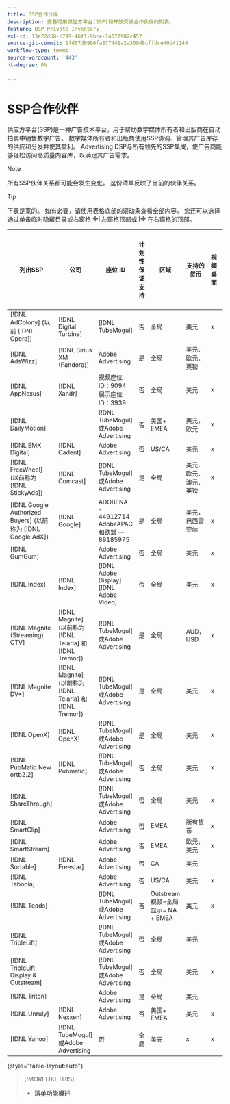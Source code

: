 ```yaml
---
title: SSP合作伙伴
description: 查看可用供应方平台(SSP)和开放交换合作伙伴的列表。
feature: DSP Private Inventory
exl-id: 13e22d58-b799-46f1-9bce-1a077982c457
source-git-commit: 1fd67d0996fa877441a2a309d8cffdce40d41144
workflow-type: tm+mt
source-wordcount: '443'
ht-degree: 0%

---
```


# SSP合作伙伴

供应方平台(SSP)是一种广告技术平台，用于帮助数字媒体所有者和出版商在自动拍卖中销售数字广告。 数字媒体所有者和出版商使用SSP协调、管理其广告库存的供应和分发并使其盈利。 Advertising DSP与所有领先的SSP集成，使广告商能够轻松访问高质量内容库，以满足其广告需求。

>[!NOTE]
>
>所有SSP伙伴关系都可能会发生变化。 这份清单反映了当前的伙伴关系。

>[!TIP]
>
>下表是宽的。 如有必要，请使用表格底部的滚动条查看全部内容。 您还可以选择通过单击临时隐藏目录或右窗格 ![隐藏左窗格](/help/dsp/assets/hide-left-pane.png "隐藏左窗格") 左窗格顶部或 ![隐藏右侧窗格](/help/dsp/assets/hide-right-pane.png "隐藏右侧窗格") 在右窗格的顶部。

| 列出SSP | 公司 | 座位 ID | 计划性保证支持 | 区域 | 支持的货币 | 视频桌面 | 视频移动设备 | Video TV | 显示桌面 | 显示移动设备 | 本机显示 | 音频桌面和移动设备 |
|--- |--- |--- |--- |--- |--- |--- |--- |--- |--- |--- |--- |--- |
| [!DNL AdColony] (以前 [!DNL Opera]) | [!DNL Digital Turbine] | [!DNL TubeMogul] | 否 | 全局 | 美元 | x | x |  | x | x |  |  |
| [!DNL AdsWizz] | [!DNL Sirius XM (Pandora)] | Adobe Advertising | 是 | 全局 | 美元、欧元、英镑 |  |  |  |  |  |  | x |
| [!DNL AppNexus] | [!DNL Xandr] | 视频座位ID：9094<br>展示座位ID：3939 | 否 | 全局 | 美元 | x | x | x | x | x |  |  |
| [!DNL DailyMotion] |  | [!DNL TubeMogul] 或Adobe Advertising | 否 | 美国+ EMEA | 美元，欧元 | x | x | x | x | x |  |  |
| [!DNL EMX Digital] | [!DNL Cadent] | Adobe Advertising | 否 | US/CA | 美元 | x | x | x | x | x |  |  |
| [!DNL FreeWheel] (以前称为 [!DNL StickyAds]) | [!DNL Comcast] | [!DNL TubeMogul] 或Adobe Advertising | 是 | 全局 | 美元、欧元、澳元、英镑 | x | x | x |  |  |  |  |
| [!DNL Google Authorized Buyers] (以前称为 [!DNL Google AdX]) | [!DNL Google] | ADOBENA - 44912714<br>AdobeAPAC和欧盟 — 89185975 | 是 | 全局 | 美元，巴西雷亚尔 | x | x | x | x | x |  | x |
| [!DNL GumGum] |  | Adobe Advertising | 否 | 全局 | 美元 | x | x |  | x | x |  |  |
| [!DNL Index] | [!DNL Index] | [!DNL Adobe Display]<br>[!DNL Adobe Video] | 否 | 全局 | 美元 | x | x | x | x | x | | |
| [!DNL Magnite (Streaming) CTV] | [!DNL Magnite] (以前称为 [!DNL Telaria] 和 [!DNL Tremor]) | [!DNL TubeMogul] 或Adobe Advertising | 是 | 全局 | AUD， USD | x | x | x |  |  |  |  |
| [!DNL Magnite DV+] | [!DNL Magnite] (以前称为 [!DNL Telaria] 和 [!DNL Tremor]) | [!DNL TubeMogul] 或Adobe Advertising | 是 | 全局 | 美元 | x | x | x | x | x |  | x |
| [!DNL OpenX] | [!DNL OpenX] | [!DNL TubeMogul] 或Adobe Advertising | 是 | 全局 | 美元 | x | x | x | x | x |  |  |
| [!DNL PubMatic New ortb2.2] | [!DNL Pubmatic] | [!DNL TubeMogul] 或Adobe Advertising | 否 | 全局 | 美元 | x | x | x | x | x |  |  |
| [!DNL ShareThrough] |  | [!DNL TubeMogul] 或Adobe Advertising | 否 | 全局 | 美元 | x | x | x | x | x | x |  |
| [!DNL SmartClip] |  | Adobe Advertising | 否 | EMEA | 所有货币 | x | x | x | x | x |  |  |
| [!DNL SmartStream] |  | Adobe Advertising | 否 | EMEA | 欧元，美元 | x | x |  |  |  |  |  |
| [!DNL Sortable] | [!DNL Freestar] | Adobe Advertising | 否 | CA | 美元 |  |  |  | x | x |  |  |
| [!DNL Taboola] |  | Adobe Advertising | 否 | US/CA | 美元 | x | x |  |  |  |  |  |
| [!DNL Teads] |  | [!DNL TubeMogul] 或Adobe Advertising | 否 | Outstream视频=全局<br>显示= NA + EMEA | 美元 | x | x |  | x | x |  |  |
| [!DNL TripleLift] |  | [!DNL TubeMogul] 或Adobe Advertising | 否 | 全局 | 美元 |  |  |  |  |  | x |  |
| [!DNL TripleLift Display & Outstream] |  | [!DNL TubeMogul] 或Adobe Advertising | 否 | 全局 | 美元 | x | x | x | x | x |  |  |
| [!DNL Triton] |  | Adobe Advertising | 是 | 全局 | 美元 |  |  |  |  |  |  | x |
| [!DNL Unruly] | [!DNL Nexxen] | Adobe Advertising | 否 | 美国+ EMEA | 美元 | x | x | x |  |  |  |  |
| [!DNL Yahoo] | [!DNL TubeMogul] 或Adobe Advertising | 否 | 全局 | 美元 | x | x | x | x | x |  |  |

{style="table-layout:auto"}

>[!MORELIKETHIS]
>
>* [清单功能概述](inventory-overview.md)

